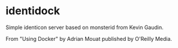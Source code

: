identidock 
==========

Simple identicon server based on monsterid from Kevin Gaudin.

From "Using Docker" by Adrian Mouat published by O'Reilly Media. 
